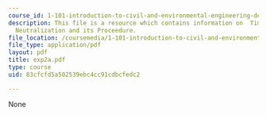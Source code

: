 ```yaml
---
course_id: 1-101-introduction-to-civil-and-environmental-engineering-design-i-fall-2006
description: This file is a resource which contains information on  Time-scale for
  Neutralization and its Proceedure.
file_location: /coursemedia/1-101-introduction-to-civil-and-environmental-engineering-design-i-fall-2006/83cfcfd5a502539ebc4cc91cdbcfedc2_exp2a.pdf
file_type: application/pdf
layout: pdf
title: exp2a.pdf
type: course
uid: 83cfcfd5a502539ebc4cc91cdbcfedc2

---
```

None
